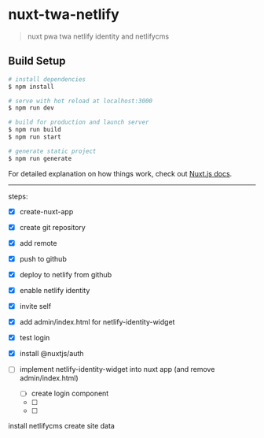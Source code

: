 # nuxt-twa-netlify

> nuxt pwa twa netlify identity and netlifycms

## Build Setup

```bash
# install dependencies
$ npm install

# serve with hot reload at localhost:3000
$ npm run dev

# build for production and launch server
$ npm run build
$ npm run start

# generate static project
$ npm run generate
```

For detailed explanation on how things work, check out [Nuxt.js docs](https://nuxtjs.org).


----
steps:
- [x] create-nuxt-app
- [x] create git repository
- [x] add remote
- [x] push to github
- [x] deploy to netlify from github
- [x] enable netlify identity
- [x] invite self
- [x] add admin/index.html for netlify-identity-widget
- [x] test login
- [x] install @nuxtjs/auth
- [ ] implement netlify-identity-widget into nuxt app (and remove admin/index.html) 
  
  - [ ] create login component
  - [ ] 
  - [ ] 

install netlifycms
create site data
